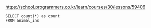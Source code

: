 https://school.programmers.co.kr/learn/courses/30/lessons/59406

~~~
SELECT count(*) as count
FROM animal_ins
~~~
